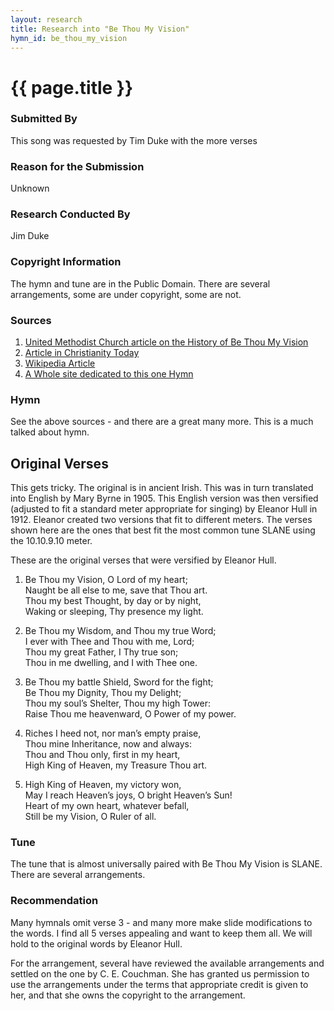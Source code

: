 ```yaml
---
layout: research
title: Research into "Be Thou My Vision"
hymn_id: be_thou_my_vision
---
```

# {{ page.title }}

### Submitted By

This song was requested by Tim Duke with the more verses

### Reason for the Submission

Unknown

### Research Conducted By

Jim Duke

### Copyright Information

The hymn and tune are in the Public Domain.  There are several arrangements, some are under copyright, some are not.

### Sources

1. [United Methodist Church article on the History of Be Thou My Vision](https://www.umcdiscipleship.org/resources/history-of-hymns-be-thou-my-vision)
2. [Article in Christianity Today](https://www.christianitytoday.com/history/issues/issue-60/be-thou-my-vision.html)
3. [Wikipedia Article](https://en.wikipedia.org/wiki/Be_Thou_My_Vision)
4. [A Whole site dedicated to this one Hymn](http://www.be-thou-my-vision.com/)

### Hymn

See the above sources - and there are a great many more.  This is a much talked about hymn.

## Original Verses

This gets tricky.  The original is in ancient Irish.  This was in turn translated into English by Mary Byrne in 1905.  This English version was then versified (adjusted to fit a standard meter appropriate for singing) by Eleanor Hull in 1912.  Eleanor created two versions that fit to different meters.  The verses shown here are the ones that best fit the most common tune SLANE using the 10.10.9.10 meter.

These are the original verses that were versified by Eleanor Hull.

1. Be Thou my Vision, O Lord of my heart;  
   Naught be all else to me, save that Thou art.  
   Thou my best Thought, by day or by night,  
   Waking or sleeping, Thy presence my light. 

2. Be Thou my Wisdom, and Thou my true Word;  
   I ever with Thee and Thou with me, Lord;  
   Thou my great Father, I Thy true son;  
   Thou in me dwelling, and I with Thee one.

3. Be Thou my battle Shield, Sword for the fight;  
   Be Thou my Dignity, Thou my Delight;  
   Thou my soul’s Shelter, Thou my high Tower:  
   Raise Thou me heavenward, O Power of my power.

4. Riches I heed not, nor man’s empty praise,  
   Thou mine Inheritance, now and always:  
   Thou and Thou only, first in my heart,  
   High King of Heaven, my Treasure Thou art.  

5. High King of Heaven, my victory won,  
   May I reach Heaven’s joys, O bright Heaven’s Sun!  
   Heart of my own heart, whatever befall,  
   Still be my Vision, O Ruler of all.

### Tune

The tune that is almost universally paired with Be Thou My Vision is SLANE.  There are several arrangements.

### Recommendation

Many hymnals omit verse 3 - and many more make slide modifications to the words.  I find all 5 verses appealing and want to
keep them all.  We will hold to the original words by Eleanor Hull.

For the arrangement, several have reviewed the available arrangements and settled on the one by C. E. Couchman.  She has
granted us permission to use the arrangements under the terms that appropriate credit is given to her, and that she owns
the copyright to the arrangement.
